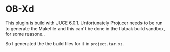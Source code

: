 OB-Xd
=====

This plugin is build with JUCE 6.0.1. Unfortunately Projucer needs to
be run to generate the Makefile and this can't be done in the flatpak
build sandbox, for some reasone..

So I generated the the build files for it in `project.tar.xz`.
